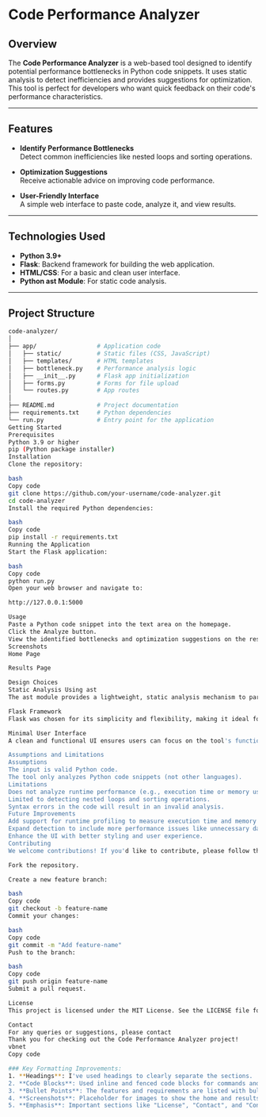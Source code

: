 # Code Performance Analyzer

## Overview
The **Code Performance Analyzer** is a web-based tool designed to identify potential performance bottlenecks in Python code snippets. It uses static analysis to detect inefficiencies and provides suggestions for optimization. This tool is perfect for developers who want quick feedback on their code's performance characteristics.

---

## Features

- **Identify Performance Bottlenecks**  
  Detect common inefficiencies like nested loops and sorting operations.

- **Optimization Suggestions**  
  Receive actionable advice on improving code performance.

- **User-Friendly Interface**  
  A simple web interface to paste code, analyze it, and view results.

---

## Technologies Used

- **Python 3.9+**
- **Flask**: Backend framework for building the web application.
- **HTML/CSS**: For a basic and clean user interface.
- **Python ast Module**: For static code analysis.

---

## Project Structure

```bash
code-analyzer/
│
├── app/                 # Application code
│   ├── static/          # Static files (CSS, JavaScript)
│   ├── templates/       # HTML templates
│   ├── bottleneck.py    # Performance analysis logic
│   ├── __init__.py      # Flask app initialization
│   ├── forms.py         # Forms for file upload
│   └── routes.py        # App routes
│
├── README.md            # Project documentation
├── requirements.txt     # Python dependencies
└── run.py               # Entry point for the application
Getting Started
Prerequisites
Python 3.9 or higher
pip (Python package installer)
Installation
Clone the repository:

bash
Copy code
git clone https://github.com/your-username/code-analyzer.git
cd code-analyzer
Install the required Python dependencies:

bash
Copy code
pip install -r requirements.txt
Running the Application
Start the Flask application:

bash
Copy code
python run.py
Open your web browser and navigate to:

http://127.0.0.1:5000

Usage
Paste a Python code snippet into the text area on the homepage.
Click the Analyze button.
View the identified bottlenecks and optimization suggestions on the results page.
Screenshots
Home Page

Results Page

Design Choices
Static Analysis Using ast
The ast module provides a lightweight, static analysis mechanism to parse and analyze Python code without executing it.

Flask Framework
Flask was chosen for its simplicity and flexibility, making it ideal for a small-scale project like this.

Minimal User Interface
A clean and functional UI ensures users can focus on the tool's functionality.

Assumptions and Limitations
Assumptions
The input is valid Python code.
The tool only analyzes Python code snippets (not other languages).
Limitations
Does not analyze runtime performance (e.g., execution time or memory usage).
Limited to detecting nested loops and sorting operations.
Syntax errors in the code will result in an invalid analysis.
Future Improvements
Add support for runtime profiling to measure execution time and memory usage.
Expand detection to include more performance issues like unnecessary data copies, suboptimal library usage, etc.
Enhance the UI with better styling and user experience.
Contributing
We welcome contributions! If you'd like to contribute, please follow these steps:

Fork the repository.

Create a new feature branch:

bash
Copy code
git checkout -b feature-name
Commit your changes:

bash
Copy code
git commit -m "Add feature-name"
Push to the branch:

bash
Copy code
git push origin feature-name
Submit a pull request.

License
This project is licensed under the MIT License. See the LICENSE file for details.

Contact
For any queries or suggestions, please contact
Thank you for checking out the Code Performance Analyzer project!
vbnet
Copy code

### Key Formatting Improvements:
1. **Headings**: I've used headings to clearly separate the sections.
2. **Code Blocks**: Used inline and fenced code blocks for commands and directory structure for better readability.
3. **Bullet Points**: The features and requirements are listed with bullet points for clarity.
4. **Screenshots**: Placeholder for images to show the home and results pages, enhancing visual appeal.
5. **Emphasis**: Important sections like "License", "Contact", and "Contributing" are clearly defined.
